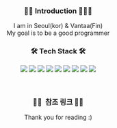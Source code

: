 <h3 align="center">🙋🏻‍ Introduction 🙋🏻‍♂️</h3> 
<div align="center">
  I am in Seoul(kor) & Vantaa(Fin)  <br>
  My goal is to be a good programmer   <br>  
 
</div>
<!-- -->
<h3 align="center">🛠 Tech Stack 🛠</h3>
<p align="center">
  <span><img src="https://img.shields.io/badge/HTML5-e34f26?style=flat&logo=html5&logoColor=white"/></span>
  <span><img src="https://img.shields.io/badge/CSS-1572b6?style=flat&logo=css3&logoColor=white"/></span>
  <span><img src="https://img.shields.io/badge/JavaScript-F7DF1E?style=flat&logo=JavaScript&logoColor=white"/></span>
  <span><img src="https://img.shields.io/badge/Java-007396?style=flat&logo=Java&logoColor=white"/></span>
  <span><img src="https://img.shields.io/badge/Oracle-F80000?style=flat&logo=Oracle&logoColor=white"/></span>
  <span><img src="https://img.shields.io/badge/Git-f05032?style=flat&logo=git&logoColor=white"/></span>
  <span><img src="https://img.shields.io/badge/GitHub-181717?style=flat&logo=github&logoColor=white"/></span>
  <span><img src="https://img.shields.io/badge/Spring%20-%236DB33F.svg?&style=flat&logo=spring&logoColor=white"/>
  </span>
 <span><img src="https://img.shields.io/badge/Mysql-%2300f.svg?&style=flat&logo=mysql&logoColor=white"/></span>
</p>
<br>

<h3 align="center">👩‍💼  참조 링크 👩‍💼</h3>
<div align="center">
</div>
<div align="center">
  Thank you for reading :)
 </div>

